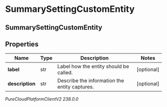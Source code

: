 # SummarySettingCustomEntity

## SummarySettingCustomEntity

## Properties

|Name | Type | Description | Notes|
|------------ | ------------- | ------------- | -------------|
| **label** | str | Label how the entity should be called. | [optional] |
| **description** | str | Describe the information the entity captures. | [optional] |



_PureCloudPlatformClientV2 238.0.0_
